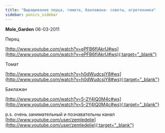 ```yaml
---
title: "Выращивание перца, томата, баклажана- советы, агротехника"
sidebar: ponics_sidebar
---
```


**Mole_Garden** 06-03-2011

Перец

[http://www.youtube.com/watch?v=ePFB6fIAkrU#ws](http://www.youtube.com/watch?v=ePFB6fIAkrU#ws){:target="_blank"}

Томат

[http://www.youtube.com/watch?v=h0dWudcsjY8#ws](http://www.youtube.com/watch?v=h0dWudcsjY8#ws){:target="_blank"}

Баклажан

[http://www.youtube.com/watch?v=5-2Y4lQ0M4c#ws](http://www.youtube.com/watch?v=5-2Y4lQ0M4c#ws){:target="_blank"}

p.s. очень занимательный и познавательны канал [http://www.youtube.com/user/zemledelie](http://www.youtube.com/user/zemledelie){:target="_blank"}


